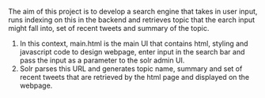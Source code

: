 The aim of this project is to develop a search engine that takes in user input, runs indexing on this in the backend and retrieves topic that the earch input might fall into, set of recent tweets and summary of the topic.

1. In this context, main.html is the main UI that contains html, styling and javascript code to design webpage, enter input in the search bar and pass the input as a parameter to the solr admin UI.
2. Solr parses this URL and generates topic name, summary and set of recent tweets that are retrieved by the html page and displayed on the webpage.
